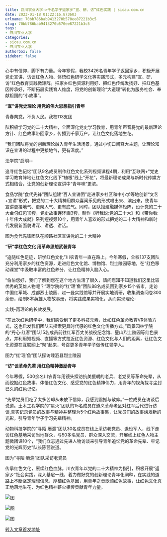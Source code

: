 ```yaml
---
title: 四川农业大学->千名学子返家乡“宣、研、访”红色实践 | sicau.com.cn
date: 2023-01-18 01:22:16.873603
urlname: 70bb786bab9413270b570ee87221b3c5
slug: 70bb786bab9413270b570ee87221b3c5
tags: 
- 四川农业大学
categories:
- sicau.com.cn
- 四川农业大学
authorbox: false
sidebar: false
---
```

心中有信仰，脚下有力量。今年寒假，我校3426名青年学子返回家乡，积极开展党史宣讲、访谈红色人物、体悟红色研学文化等实践形式，多元构建“宣、研、访”红色教育实践微矩阵。把家乡红色资源利用好、把红色传统发扬好、把红色基因传承好，不断拓展实践育人维度，将党的创新理论“大道理”转化为服务社会、奉献祖国的“小故事”。

**“宣”讲党史理论 用党的伟大思想指引青年**

青春向党，不负人民。我校113支团
<!--more-->
队积极学习党的二十大精神，全面深化党史学习教育，用青年声音将党的最新理论方针、红色故事带回家乡，传播到千家万户，让红色文化落地生花。

“我们团队将党的创新理论融入青年生活场景，通过小切口阐释大主题，让理论知识在宣讲的过程中更接地气，更有温度。”

法学院“启明--

追寻红色记忆”团队9名成员制作红色文化系列视频课程4期，利用“互联网+”党史学习教育阵地让红色文化线下“植根”线上“开花”，将最新理论成果与新时代传媒方式相结合，让党的创新理论宣讲中“青年味”更浓。

食品学院“食代先锋”团队组建“百人宣讲团”走进家乡社区和中小学等地创新“文艺+宣讲”形式，把党的二十大精神用群众喜闻乐见的形式唱出来、演出来，使青年宣讲更接地气、更聚人气、更有底气。同时，团队搭建融媒体矩阵，设计党的二十大金句红包10套，党史故事连环画3套，制作《听我说:党的二十大》和《带你看:十年伟大成就》系列短视频10个，用青年人喜欢的形式把党的二十大精神和新时代发展新面貌讲深、讲透、讲活。

图为食代先锋团队在顺路社区宣讲党的二十大精神

**“研”学红色文化 用革命思想武装青年**

“追随红色足迹，研学红色文化”川农青年一直在路上。今年寒假，全校137支团队充分利用家乡的红色资源，走进红色文化馆、博物馆、烈士陵园等地，在“红色移动课堂”中汲取丰富的红色养分，让红色精神入脑入心。

“伯伯您好，我们了解到您在这个地方生活了很久，请问您知不知道我们这里比较优秀的英雄人物呢？”理学院的“红‘理’鱼”团队88名成员回到家乡15个省市，走访中国红军城、成都烈士陵园、赵一曼实践馆等并开展实地调研，收集调查问卷300余份，绘制8本英雄人物故事册，将实践成果实物化，从而实现理论-

实践-再理论的长效发展。

“在此次红色研学中，我们感受到了更多科技元素，比如红色革命教育VR体验方式，这也启发我们团队去探索更具时代感的红色文化传播方式。”风景园林学院的“丹心·红客”团队15名成员前往红军百丈关战役纪念馆、璧山烈士陵园等红色景点，并利用短视频、直播等方式拉近红色资源、红色文化与人们的距离，让红色文化资源在互联网上“聚”起来，号召更多青年学子做传红领学人。

图为“红‘理’鱼”团队探访嵊泗县烈士陵园

**“访”谈革命先辈 用红色精神激励青年**

今年寒假，500余名川农青年用镜头探访抗美援朝的老兵、老党员等革命先辈，从而挖掘红色故事、体悟红色文化、感受党的红色精神伟力，用青年的视角探寻尘封已久的红色记忆。

“先辈党员们吃了太多苦却从未放下信仰，我感到震撼与敬仰。”一位成员在访谈后说道。土木工程学院的“星火”团队的15名成员在遵义革命老区对红军后代进行访谈,真实记录党员的故事与精神并整理为5个红色故事集，让党员们的故事焕发新的光彩，引导青年学子学习先辈精神。

动物科技学院的“寻陌·赓溯”团队30名成员在线上采访老党员、退役军人，线下走访红色基地采访当地群众，与50多名党员、群众深入交流，开展线上红色人物主题微团课10个，“我们立志通过先进人物访谈来引导青年追忆党的革命先辈、牢记党的光辉历史”队长陈茜说道。

图为“寻陌·赓溯”团队采访老党员

传承红色文化，赓续红色血脉。川农青年以党的二十大精神为指引，积极开展“返家乡”社会实践，深入基层一线，着力做好党的创新理论青年化阐释，在实践的道路上不断坚定理想信念、厚植红色基因，用青年之音歌颂红色故事，让红色文化真正地落地生花，为红色精神薪火相传贡献青年力量。

![图](https://news.sicau.edu.cn/__local/E/41/0C/6DBC6E34EDDD7E73B5EAC1CF364_2CE70EF8_1D805.png)

![图](https://news.sicau.edu.cn/__local/C/04/5C/BF419410A80448FFC1E6015EC93_BDF51DF9_258CA.png)

![图](https://news.sicau.edu.cn/__local/1/4F/0E/F949F294F82FC011B653D20EC29_5820B1D4_28979.png)

[转入文章首发地址](https://news.sicau.edu.cn/info/1078/70881.htm)